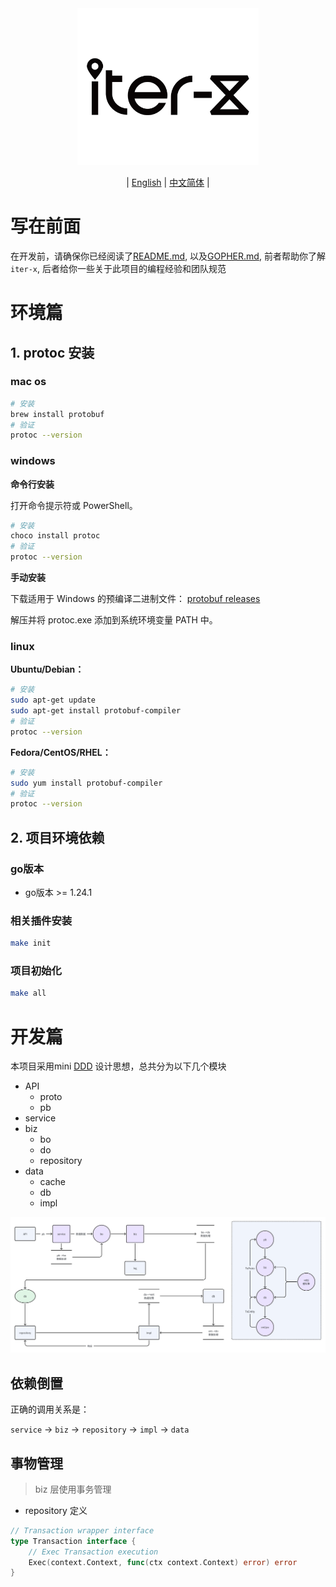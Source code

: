 <div align="center">
  <img src="../logo.png" alt="Logo" width="290" height="251" />
</div>

<div align="center">

| [English](DEV.md) | [中文简体](DEV.zh-CN.md) |

</div>

# 写在前面

在开发前，请确保你已经阅读了[README.md](../README.zh-CN.md), 以及[GOPHER.md](./GOPHER.zh-CN.md), 前者帮助你了解`iter-x`, 后者给你一些关于此项目的编程经验和团队规范

# 环境篇

## 1. protoc 安装

### mac os

```bash
# 安装
brew install protobuf
# 验证
protoc --version
```

### windows

**命令行安装**

打开命令提示符或 PowerShell。

```bash
# 安装
choco install protoc
# 验证
protoc --version
```

**手动安装**

下载适用于 Windows 的预编译二进制文件：
[protobuf releases](https://github.com/protocolbuffers/protobuf/releases)

解压并将 protoc.exe 添加到系统环境变量 PATH 中。

### linux

**Ubuntu/Debian：**

```bash
# 安装
sudo apt-get update
sudo apt-get install protobuf-compiler
# 验证
protoc --version
```

**Fedora/CentOS/RHEL：**

```bash
# 安装
sudo yum install protobuf-compiler
# 验证
protoc --version
```

## 2. 项目环境依赖

### go版本

* go版本 >= 1.24.1

### 相关插件安装

```bash
make init
```

### 项目初始化

```bash
make all  
```

# 开发篇

本项目采用mini [DDD](https://www.google.com/search?q=DDD) 设计思想，总共分为以下几个模块

* API
  * proto
  * pb
* service
* biz
  * bo
  * do
  * repository
* data
  * cache
  * db
  * impl

![go-ddd.png](../images/go-ddd.png)

## 依赖倒置

正确的调用关系是：

`service` -> `biz` -> `repository` -> `impl` -> `data`

## 事物管理

> biz 层使用事务管理

* repository 定义

```go
// Transaction wrapper interface
type Transaction interface {
	// Exec Transaction execution
	Exec(context.Context, func(ctx context.Context) error) error
}
```



